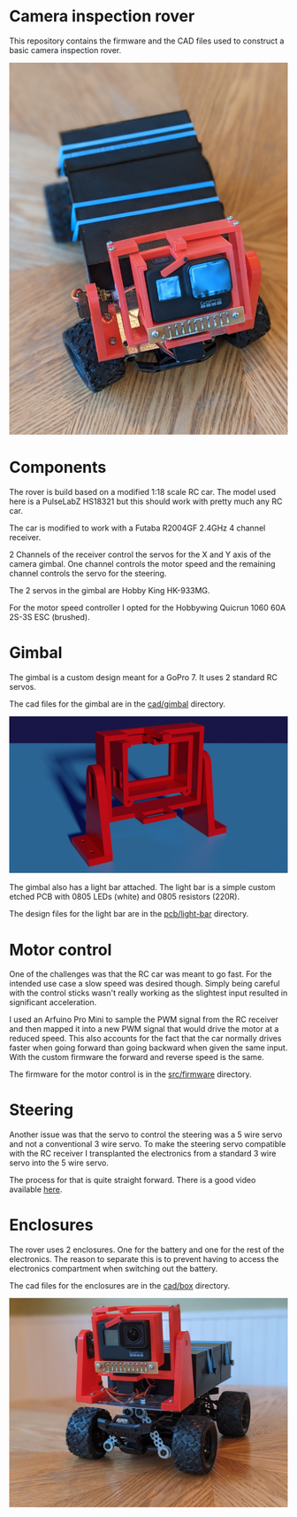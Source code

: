 # Camera inspection rover

This repository contains the firmware and the CAD files used to construct a
basic camera inspection rover.

![Rover (top)](/assets/rover_top.jpg)

# Components

The rover is build based on a modified 1:18 scale RC car.
The model used here is a PulseLabZ HS18321 but this should work with pretty much
any RC car.

The car is modified to work with a Futaba R2004GF 2.4GHz 4 channel receiver.

2 Channels of the receiver control the servos for the X and Y axis of the camera
gimbal. One channel controls the motor speed and the remaining channel controls
the servo for the steering.

The 2 servos in the gimbal are Hobby King HK-933MG.

For the motor speed controller I opted for the Hobbywing Quicrun 1060 60A 2S-3S
ESC (brushed).

# Gimbal

The gimbal is a custom design meant for a GoPro 7. It uses 2 standard RC servos.

The cad files for the gimbal are in the [cad/gimbal](cad/gimbal) directory.

![Gimbal](/assets/gimbal.png)

The gimbal also has a light bar attached. The light bar is a simple custom
etched PCB with 0805 LEDs (white) and 0805 resistors (220R).

The design files for the light bar are in the [pcb/light-bar](pcb/light-bar)
directory.

# Motor control

One of the challenges was that the RC car was meant to go fast.  For the
intended use case a slow speed was desired though. Simply being careful with the
control sticks wasn't really working as the slightest input resulted in
significant acceleration.

I used an Arfuino Pro Mini to sample the PWM signal from the RC receiver and
then mapped it into a new PWM signal that would drive the motor at a reduced
speed. This also accounts for the fact that the car normally drives faster when
going forward than going backward when given the same input. With the custom
firmware the forward and reverse speed is the same.

The firmware for the motor control is in the [src/firmware](src/firmware)
directory.

# Steering

Another issue was that the servo to control the steering was a 5 wire servo and
not a conventional 3 wire servo. To make the steering servo compatible with the
RC receiver I transplanted the electronics from a standard 3 wire servo into
the 5 wire servo.

The process for that is quite straight forward. There is a good video available
[here](https://www.youtube.com/watch?v=GDukjyycyxo).

# Enclosures

The rover uses 2 enclosures. One for the battery and one for the rest of the
electronics. The reason to separate this is to prevent having to access the
electronics compartment when switching out the battery.

The cad files for the enclosures are in the [cad/box](cad/box) directory.

![Rover (front)](/assets/rover_front.jpg)
